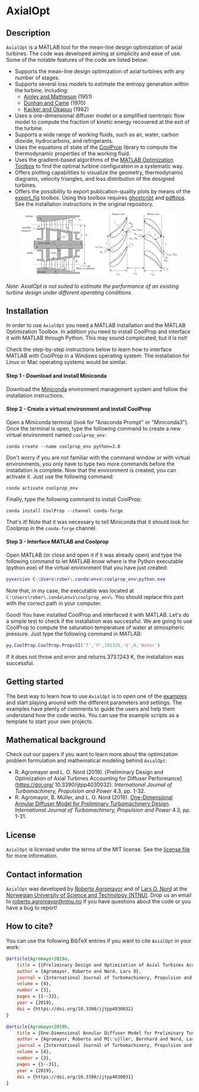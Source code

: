 # AxialOpt
## Description

`AxialOpt` is a MATLAB tool for the mean-line design optimization of axial turbines.  The code was developed aiming at simplicity and ease of use. Some of the notable features of the code are listed below:

- Supports the mean-line design optimization of axial turbines with any number of stages.
- Supports several loss models to estimate the entropy generation within the turbine, including:
  - [Ainley and Mathieson](https://apps.dtic.mil/dtic/tr/fulltext/u2/a950664.pdf) (1951)
  - [Dunhan and Came](http://dx.doi.org/10.1115/1.3445349) (1970)
  - [Kacker and Okapuu](http://dx.doi.org/10.1115/1.3227240) (1982)
- Uses a one-dimensional diffuser model or a simplified isentropic flow model to compute the fraction of kinetic energy recovered at the exit of the turbine.
- Supports a wide range of working fluids, such as air, water, carbon dioxide, hydrocarbons, and refrigerants.
- Uses the equations of state of the [CoolProp](http://www.coolprop.org/) library to compute the thermodynamic properties of the working fluid.
- Uses the gradient-based algorithms of the [MATLAB Optimization Toolbox](https://se.mathworks.com/products/optimization.html) to find the optimal turbine configuration in a systematic way. 
- Offers plotting capabilities to visualize the geometry, thermodynamic diagrams, velocity triangles, and loss distribution of the designed turbines.
- Offers the possibility to export publication-quality plots by means of the [export_fig](https://github.com/altmany/export_fig) toolbox. Using this toolbox requires [ghostcript](https://www.ghostscript.com/) and [pdftops](http://www.xpdfreader.com/). See the installation instructions in the original repository.

<figure>
	<img src="./docs/axial_turbine_diagrams.svg" width="750"/> 
</figure>

_Note: AxialOpt is not suited to estimate the performance of an existing turbine design under different operating conditions._

## Installation

In order to use `AxialOpt` you need a MATLAB installation and the MATLAB Optimization Toolbox. In addition you need to install CoolProp and interface it with MATLAB through Python. This may sound complicated, but it is not!

Check the step-by-step instructions below to learn how to interface MATLAB with CoolProp in a Windows operating system. The installation for Linux or Mac operating systems would be similar.

#### Step 1 - Download and install Miniconda

Download the [Miniconda](https://docs.conda.io/en/latest/miniconda.html) environment management system and follow the installation instructions.

#### Step 2 - Create a virtual environment and install CoolProp

Open a Miniconda terminal (look for "Anaconda Prompt" or "Miniconda3"). Once the terminal is open, type the following command to create a new virtual environment named `coolprop_env`:

```shell
conda create --name coolprop_env python=3.8
```

Don't worry if you are not familiar with the command window or with virtual environments, you only have to type two more commands before the installation is complete. Now that the environment is created, you can activate it. Just use the following command:

```shell
conda activate coolprop_env
```

Finally, type the following command to install CoolProp:

```shell
conda install CoolProp --channel conda-forge
```

That's it! Note that it was necessary to tell Miniconda that it should look for Coolprop in the `conda-forge` channel.

#### Step 3 - Interface MATLAB and Coolprop

Open MATLAB (or close and open it if it was already open) and type the following command to let MATLAB know where is the Python executable (python.exe) of the virtual environment that you have just created:

```matlab
pyversion C:\Users\rober\.conda\envs\coolprop_env\python.exe
```

Note that, in my case, the executable was located at `C:\Users\rober\.conda\envs\coolprop_env\`. You should replace this part with the correct path in your computer.

Good! You have installed CoolProp and interfaced it with MATLAB. Let's do a simple test to check if the installation was successful. We are going to use CoolProp to compute the saturation temperature of water at atmospheric pressure. Just type the following command in MATLAB: 

```matlab
py.CoolProp.CoolProp.PropsSI('T','P',101325,'Q',0,'Water')
```

If it does not throw and error and returns 373.1243 K, the installation was successful.

## Getting started

The best way to learn how to use `AxialOpt` is to open one of the [examples](examples/) and start playing around with the different parameters and settings. The examples have plenty of comments to guide the users and help them understand how the code works. You can use the example scripts as a template to start your own projects.

## Mathematical background

Check out our papers if you want to learn more about the optimization problem formulation and mathematical modeling behind `AxialOpt`:

- R. Agromayor and L. O. Nord (2019). [Preliminary Design and Optimization of Axial Turbines Accounting for Diffuser Performance](https://doi.org/
  10.3390/ijtpp4030032). *International Journal of Turbomachinery, Propulsion and Power* 4.3, pp. 1-32.
- R. Agromayor, B. Müller, and L. O. Nord (2019). [One-Dimensional Annular Diffuser Model for Preliminary Turbomachinery Design](https://doi.org/10.3390/ijtpp4030031). *International Journal of Turbomachinery, Propulsion and Power* 4.3, pp. 1-31. 

## License

`AxialOpt` is licensed under the terms of the MIT license. See the [license file](LICENSE.md) for more information.


## Contact information
`AxialOpt` was developed by [Roberto Agromayor](https://www.ntnu.edu/employees/roberto.agromayor) and of [Lars O. Nord](https://www.ntnu.edu/employees/lars.nord) at the [Norwegian University of Science and Technology (NTNU)](https://www.ntnu.no/). Drop us an email to [roberto.agromayor@ntnu.no](mailto:roberto.agromayor@ntnu.no) if you have questions about the code or you have a bug to report!


## How to cite?
You can use the following BibTeX entries if you want to cite `AxialOpt` in your work:

```bibtex
@article{Agromayor2019a,
    title = {{Preliminary Design and Optimization of Axial Turbines Accounting for Diffuser Performance}},
    author = {Agromayor, Roberto and Nord, Lars O},
    journal = {International Journal of Turbomachinery, Propulsion and Power},
    volume = {4},
    number = {3},
    pages = {1--32},
    year = {2019},
    doi = {https://doi.org/10.3390/ijtpp4030032}
}
```

```bibtex
@article{Agromayor2019b,
    title = {One-Dimensional Annular Diffuser Model for Preliminary Turbomachinery Design},
    author = {Agromayor, Roberto and M{\"u}ller, Bernhard and Nord, Lars O},
    journal = {International Journal of Turbomachinery, Propulsion and Power},
    volume = {4},
    number = {3},
    pages = {1--31},
    year = {2019},
    doi = {https://doi.org/10.3390/ijtpp4030031}
}
```
